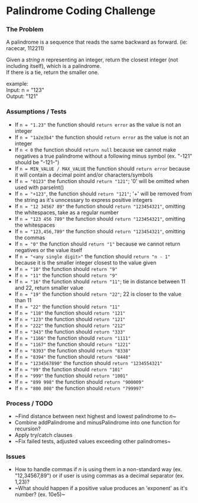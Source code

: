 # Palindrome Coding Challenge

### The Problem
A palindrome is a sequence that reads the same backward as forward. (ie: racecar, 112211)

Given a _string n_ representing an integer, return the closest integer (not including itself), which is a palindrome. 
<br/>If there is a tie, return the smaller one.

example:
<br/>Input: n = "123"
<br/>Output: "121"


### Assumptions / Tests
- If `n = "1.23"` the function should `return error` as the value is not an integer
- If `n = "1a2e3b4"` the function should `return error` as the value is not an integer
- If `n < 0` the function should `return null` because we cannot make negatives a true palindrome without a following minus symbol (ex. "-121" should be "-121-")
- If `n = MIN_VALUE / MAX_VALUE` the function should `return error` because it will contain a decimal point and/or characters/symbols
- If `n = "0123"` the function should `return "121"`; '0' will be omitted when used with parseInt()
- If `n = "+123"`, the function should `return "121"`; '+' will be removed from the string as it's unncessary to express positive integers
- If `n = "12 34567 89"` the function should `return "123454321"`, omitting the whitespaces, take as a regular number
- If `n = "123 456 789"` the function should `return "123454321"`, omitting the whitespaces
- If `n = "123,456,789"` the function should `return "123454321"`, omitting the commas
- If `n = "0"` the function should `return "1"` because we cannot return negatives or the value itself
- If `n = "<any single digit>"` the function should `return "n - 1"` because it is the smaller integer closest to the value given
- If `n = "10"` the function should `return "9"` 
- If `n = "11"` the function should `return "9"` 
- If `n = "16"` the function should `return "11"`; tie in distance between 11 and 22, return smaller value
- If `n = "19"` the function should `return "22"`; 22 is closer to the value than 11
- If `n = "22"` the function should `return "11"`
- If `n = "118"` the function should `return "121"`
- If `n = "123"` the function should `return "121"`
- If `n = "222"` the function should `return "212"`
- If `n = "343"` the function should `return "333"`
- If `n = "1166"` the function should `return "1111"`
- If `n = "1167"` the function should `return "1221"`
- If `n = "8393"` the function should `return "8338"`
- If `n = "8394"` the function should `return "8448"`
- If `n = "1234567890"` the function should `return "1234554321"`
- If `n = "99"` the function should `return "101"`
- If `n = "999"` the function should `return "1001"`
- If `n = "899 998"` the function should `return "900009"`
- If `n = "800 008"` the function should `return "799997"`

### Process / TODO
- ~Find distance between next highest and lowest palindrome to _n_~
- Combine addPalindrome and minusPalindrome into one function for recursion?
- Apply try/catch clauses
- ~Fix failed tests, adjusted values exceeding other palindromes~

### Issues
- How to handle commas if _n_ is using them in a non-standard way (ex. "12,34567,89") or if user is using commas as a decimal separator (ex. 1,23)?
- ~What should happen if a positive value produces an 'exponent' as it's number? (ex. 10e5)~
